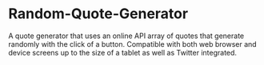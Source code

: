 # Random-Quote-Generator
A quote generator that uses an online API array of quotes that generate randomly with the click of a button. Compatible with both web browser and device screens up to the size of a tablet as well as Twitter integrated.
